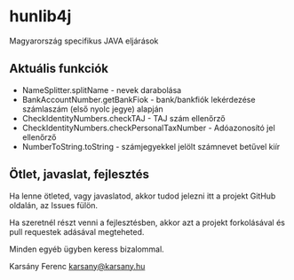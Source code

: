 hunlib4j
========

Magyarország specifikus JAVA eljárások

Aktuális funkciók
-----------------

  * NameSplitter.splitName - nevek darabolása
  * BankAccountNumber.getBankFiok - bank/bankfiók lekérdezése számlaszám (első nyolc jegye) alapján
  * CheckIdentityNumbers.checkTAJ - TAJ szám ellenőrző
  * CheckIdentityNumbers.checkPersonalTaxNumber - Adóazonosító jel ellenőrző
  * NumberToString.toString - számjegyekkel jelölt számnevet betűvel kiír

Ötlet, javaslat, fejlesztés
---------------------------

Ha lenne ötleted, vagy javaslatod, akkor tudod jelezni itt
a projekt GitHub oldalán, az Issues fülön.

Ha szeretnél részt venni a fejlesztésben, akkor azt a projekt
forkolásával és pull requestek adásával megteheted.

Minden egyéb ügyben keress bizalommal.

Karsány Ferenc <karsany@karsany.hu>
